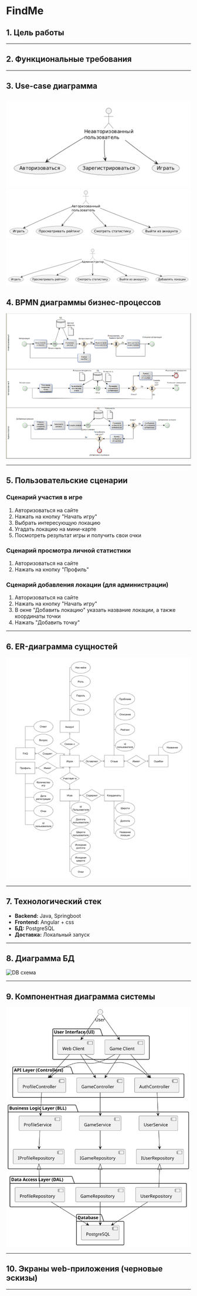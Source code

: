 # FindMe

## 1. Цель работы
---

## 2. Функциональные требования
---

## 3. Use-case диаграмма  
![Use-case диаграмма для неавторизованного пользователя](./assets/usecase_1.png)
![Use-case диаграмма для авторизованного пользователя](./assets/usecase_2.png)
![Use-case диаграмма для администратора](./assets/usecase_3.png)
---

## 4. BPMN диаграммы бизнес-процессов
![BPMN-диаграмма](./assets/bpmn.png)

---

## 5. Пользовательские сценарии

### Сценарий участия в игре
1. Авторизоваться на сайте
2. Нажать на кнопку "Начать игру"
3. Выбрать интересующую локацию
4. Угадать локацию на мини-карте
5. Посмотреть результат игры и получить свои очки

### Сценарий просмотра личной статистики
1. Авторизоваться на сайте
2. Нажать на кнопку "Профиль"

### Сценарий добавления локации (для администрации)
1. Авторизоваться на сайте
2. Нажать на кнопку "Начать игру"
3. В окне "Добавить локацию" указать название локации, а также координаты точки
4. Нажать "Добавить точку"

---

## 6. ER-диаграмма сущностей
![ER-диаграмма](./assets/er.png)

---

## 7. Технологический стек
- **Backend:** Java, Springboot  
- **Frontend:** Angular + css  
- **БД:** PostgreSQL
- **Доставка:** Локальный запуск 

---

## 8. Диаграмма БД
![DB схема](./assets/db.png)

---

## 9. Компонентная диаграмма системы
![Компонентная диаграмма](./assets/components.svg)

---

## 10. Экраны web-приложения (черновые эскизы)
---

